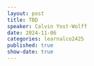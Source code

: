 ```yaml
---
layout: post
title: TBD
speaker: Calvin Yost-Wolff
date: 2024-11-06
categories: learnalco2425
published: true
show-date: true
---
```

